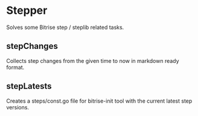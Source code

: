 # Stepper

Solves some Bitrise step / steplib related tasks.

## stepChanges

Collects step changes from the given time to now in markdown ready format.

## stepLatests

Creates a steps/const.go file for bitrise-init tool with the current latest step versions.